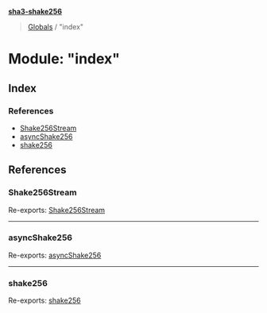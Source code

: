 **[sha3-shake256](../README.md)**

> [Globals](../globals.md) / "index"

# Module: "index"

## Index

### References

* [Shake256Stream](_index_.md#shake256stream)
* [asyncShake256](_index_.md#asyncshake256)
* [shake256](_index_.md#shake256)

## References

### Shake256Stream

Re-exports: [Shake256Stream](../classes/_sha3_shake256_.shake256stream.md)

___

### asyncShake256

Re-exports: [asyncShake256](_sha3_shake256_.md#asyncshake256)

___

### shake256

Re-exports: [shake256](_sha3_shake256_.md#shake256)
